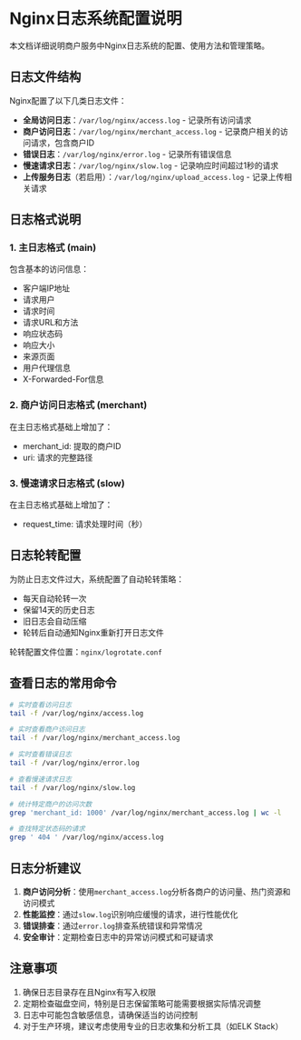 # Nginx日志系统配置说明

本文档详细说明商户服务中Nginx日志系统的配置、使用方法和管理策略。

## 日志文件结构

Nginx配置了以下几类日志文件：

- **全局访问日志**：`/var/log/nginx/access.log` - 记录所有访问请求
- **商户访问日志**：`/var/log/nginx/merchant_access.log` - 记录商户相关的访问请求，包含商户ID
- **错误日志**：`/var/log/nginx/error.log` - 记录所有错误信息
- **慢速请求日志**：`/var/log/nginx/slow.log` - 记录响应时间超过1秒的请求
- **上传服务日志**（若启用）：`/var/log/nginx/upload_access.log` - 记录上传相关请求

## 日志格式说明

### 1. 主日志格式 (main)
包含基本的访问信息：
- 客户端IP地址
- 请求用户
- 请求时间
- 请求URL和方法
- 响应状态码
- 响应大小
- 来源页面
- 用户代理信息
- X-Forwarded-For信息

### 2. 商户访问日志格式 (merchant)
在主日志格式基础上增加了：
- merchant_id: 提取的商户ID
- uri: 请求的完整路径

### 3. 慢速请求日志格式 (slow)
在主日志格式基础上增加了：
- request_time: 请求处理时间（秒）

## 日志轮转配置

为防止日志文件过大，系统配置了自动轮转策略：

- 每天自动轮转一次
- 保留14天的历史日志
- 旧日志会自动压缩
- 轮转后自动通知Nginx重新打开日志文件

轮转配置文件位置：`nginx/logrotate.conf`

## 查看日志的常用命令

```bash
# 实时查看访问日志
tail -f /var/log/nginx/access.log

# 实时查看商户访问日志
tail -f /var/log/nginx/merchant_access.log

# 实时查看错误日志
tail -f /var/log/nginx/error.log

# 查看慢速请求日志
tail -f /var/log/nginx/slow.log

# 统计特定商户的访问次数
grep 'merchant_id: 1000' /var/log/nginx/merchant_access.log | wc -l

# 查找特定状态码的请求
grep ' 404 ' /var/log/nginx/access.log
```

## 日志分析建议

1. **商户访问分析**：使用`merchant_access.log`分析各商户的访问量、热门资源和访问模式
2. **性能监控**：通过`slow.log`识别响应缓慢的请求，进行性能优化
3. **错误排查**：通过`error.log`排查系统错误和异常情况
4. **安全审计**：定期检查日志中的异常访问模式和可疑请求

## 注意事项

1. 确保日志目录存在且Nginx有写入权限
2. 定期检查磁盘空间，特别是日志保留策略可能需要根据实际情况调整
3. 日志中可能包含敏感信息，请确保适当的访问控制
4. 对于生产环境，建议考虑使用专业的日志收集和分析工具（如ELK Stack）
